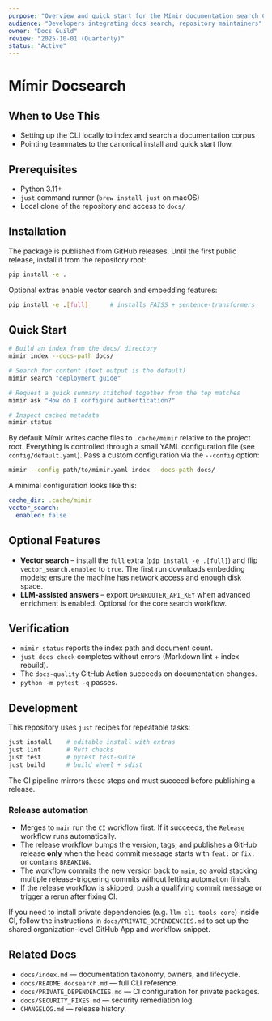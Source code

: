 ```yaml
---
purpose: "Overview and quick start for the Mímir documentation search CLI"
audience: "Developers integrating docs search; repository maintainers"
owner: "Docs Guild"
review: "2025-10-01 (Quarterly)"
status: "Active"
---
```


# Mímir Docsearch

## When to Use This

- Setting up the CLI locally to index and search a documentation corpus
- Pointing teammates to the canonical install and quick start flow.

## Prerequisites

- Python 3.11+
- `just` command runner (`brew install just` on macOS)
- Local clone of the repository and access to `docs/`

## Installation

The package is published from GitHub releases. Until the first public
release, install it
from the repository root:

```bash
pip install -e .
```

Optional extras enable vector search and embedding features:

```bash
pip install -e .[full]      # installs FAISS + sentence-transformers
```

## Quick Start

```bash
# Build an index from the docs/ directory
mimir index --docs-path docs/

# Search for content (text output is the default)
mimir search "deployment guide"

# Request a quick summary stitched together from the top matches
mimir ask "How do I configure authentication?"

# Inspect cached metadata
mimir status
```

By default Mímir writes cache files to `.cache/mimir` relative to the project
root.
Everything is controlled through a small YAML configuration file (see
`config/default.yaml`). Pass a custom configuration via the `--config` option:

```bash
mimir --config path/to/mimir.yaml index --docs-path docs/
```

A minimal configuration looks like this:

```yaml
cache_dir: .cache/mimir
vector_search:
  enabled: false
```

## Optional Features

- **Vector search** – install the `full` extra (`pip install -e .[full]`)
  and flip `vector_search.enabled` to `true`. The first run downloads
  embedding models; ensure the machine has network access and enough disk
  space.
- **LLM-assisted answers** – export `OPENROUTER_API_KEY` when advanced
  enrichment is enabled. Optional for the core search workflow.

## Verification

- `mimir status` reports the index path and document count.
- `just docs check` completes without errors (Markdown lint + index rebuild).
- The `docs-quality` GitHub Action succeeds on documentation changes.
- `python -m pytest -q` passes.

## Development

This repository uses `just` recipes for repeatable tasks:

```bash
just install    # editable install with extras
just lint       # Ruff checks
just test       # pytest test-suite
just build      # build wheel + sdist
```

The CI pipeline mirrors these steps and must succeed before publishing a release.

### Release automation

- Merges to `main` run the `CI` workflow first. If it succeeds, the `Release`
  workflow runs automatically.
- The release workflow bumps the version, tags, and publishes a GitHub release
  **only** when the head commit message starts with `feat:` or `fix:` or contains
  `BREAKING`.
- The workflow commits the new version back to `main`, so avoid stacking
  multiple release-triggering commits without letting automation finish.
- If the release workflow is skipped, push a qualifying commit message or
  trigger a rerun after fixing CI.

If you need to install private dependencies (e.g. `llm-cli-tools-core`) inside
CI, follow
the instructions in `docs/PRIVATE_DEPENDENCIES.md` to set up the shared
organization-level GitHub App and workflow snippet.

## Related Docs

- `docs/index.md` — documentation taxonomy, owners, and lifecycle.
- `docs/README.docsearch.md` — full CLI reference.
- `docs/PRIVATE_DEPENDENCIES.md` — CI configuration for private packages.
- `docs/SECURITY_FIXES.md` — security remediation log.
- `CHANGELOG.md` — release history.
